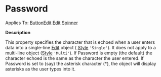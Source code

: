 




<h1 class="heading"><span class="name">Password</span></h1>

Applies To: [ButtonEdit](../a-z/buttonedit.md) [Edit](../a-z/edit.md) [Spinner](../a-z/spinner.md)


**Description**


This property specifies the character that is echoed when a user enters data into a single-line [Edit](../a-z/edit.md) object ( [Style](../a-z/style.md) `'Single'`). It does not apply to a multi-line object ([Style](../a-z/style.md) `'Multi'`). If Password is empty (the default) the character echoed is the same as the character the user entered. If Password is set to (say) the asterisk character (*), the object will display asterisks as the user types into it.



